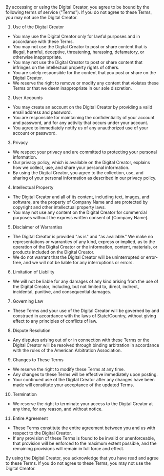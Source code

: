 By accessing or using the Digital Creator, you agree to be bound by the following terms of service ("Terms"). If you do not agree to these Terms, you may not use the Digital Creator.

1. Use of the Digital Creator

- You may use the Digital Creator only for lawful purposes and in accordance with these Terms.
- You may not use the Digital Creator to post or share content that is illegal, harmful, deceptive, threatening, harassing, defamatory, or otherwise inappropriate.
- You may not use the Digital Creator to post or share content that infringes on the intellectual property rights of others.
- You are solely responsible for the content that you post or share on the Digital Creator.
- We reserve the right to remove or modify any content that violates these Terms or that we deem inappropriate in our sole discretion.

2.  User Accounts

- You may create an account on the Digital Creator by providing a valid email address and password.
- You are responsible for maintaining the confidentiality of your account and password, and for any activity that occurs under your account.
- You agree to immediately notify us of any unauthorized use of your account or password.

3. Privacy

- We respect your privacy and are committed to protecting your personal information.
- Our privacy policy, which is available on the Digital Creator, explains how we collect, use, and share your personal information.
- By using the Digital Creator, you agree to the collection, use, and sharing of your personal information as described in our privacy policy.

4. Intellectual Property

- The Digital Creator and all of its content, including text, images, and software, are the property of Company Name and are protected by copyright and other intellectual property laws.
- You may not use any content on the Digital Creator for commercial purposes without the express written consent of [Company Name].

5. Disclaimer of Warranties

- The Digital Creator is provided "as is" and "as available." We make no representations or warranties of any kind, express or implied, as to the operation of the Digital Creator or the information, content, materials, or products included on the Digital Creator.
- We do not warrant that the Digital Creator will be uninterrupted or error-free, and we will not be liable for any interruptions or errors.

6. Limitation of Liability

- We will not be liable for any damages of any kind arising from the use of the Digital Creator, including, but not limited to, direct, indirect, incidental, punitive, and consequential damages.

7. Governing Law

- These Terms and your use of the Digital Creator will be governed by and construed in accordance with the laws of State/Country, without giving effect to any principles of conflicts of law.

8. Dispute Resolution

- Any disputes arising out of or in connection with these Terms or the Digital Creator will be resolved through binding arbitration in accordance with the rules of the American Arbitration Association.

9. Changes to These Terms

- We reserve the right to modify these Terms at any time.
- Any changes to these Terms will be effective immediately upon posting.
- Your continued use of the Digital Creator after any changes have been made will constitute your acceptance of the updated Terms.

10. Termination

- We reserve the right to terminate your access to the Digital Creator at any time, for any reason, and without notice.

11. Entire Agreement

- These Terms constitute the entire agreement between you and us with respect to the Digital Creator.
- If any provision of these Terms is found to be invalid or unenforceable, that provision will be enforced to the maximum extent possible, and the remaining provisions will remain in full force and effect.

By using the Digital Creator, you acknowledge that you have read and agree to these Terms. If you do not agree to these Terms, you may not use the Digital Creator.